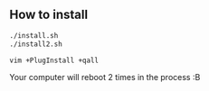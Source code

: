 ## How to install

```sh
./install.sh
./install2.sh

vim +PlugInstall +qall
```

Your computer will reboot 2 times in the process :B
